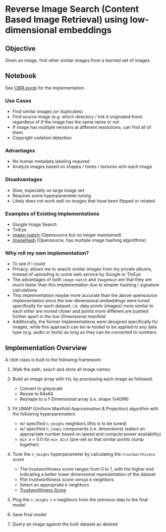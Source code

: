 # Reverse Image Search (Content Based Image Retrieval) using low-dimensional embeddings

## Objective

Given an image, find other similar images from a learned set of images.

## Notebook

See [CBIR.ipynb](https://github.com/huyndao/content-based-image-retrieval/blob/main/CBIR.ipynb) for the implementation.

### Use Cases

-   Find similar images (or duplicates)
-   Find source image (e.g. which directory / link it originated from)
    regardless of if the image has the same name or not
-   If image has multiple versions at different resolutions, can find all of
    them
-   Copyright violation detection

### Advantages

-   No human metadata labeling required
-   Analyze images based on shapes / tones / textures w/in each image

### Disadvantages

-   Slow, especially on large image set
-   Requires some hyperparameter tuning
-   Likely does not work well on images that have been flipped or rotated

### Examples of Existing Implementations

-   Google Image Search
-   TinEye
-   [image-match](https://github.com/rhsimplex/image-match) (Opensource but no longer maintained)
-   [ImageHash](https://github.com/JohannesBuchner/imagehash) (Opensource, has multiple image hashing algorithms)

### Why roll my own implementation?

-   To see if I could
-   Privacy: allows me to search similar images from my private albums, instead
    of uploading to some web service by Google or TinEye
-   The advantages of both `image-match` and `ImageHash` are that they are much
    faster than this implementation due to simpler hashing / signature
    calculations
-   This implementation maybe more accurate than the above opensource
    implementation since the low-dimensional embeddings were tuned specifically
    for each dataset, i.e. data points (images) more similar to each other are
    moved closer and points more different are pushed further apart in the
    low-Dimensional manifold
-   Additionally, the former implementations were designed specifically for
    images, while this approach can be re-tooled to be applied to any data type
    (e.g. audio or texts) as long as they can be converted to numbers

## Implementation Overview

A `CBIR` class is built to the following framework:

1.  Walk the path, seach and store all image names
2.  Build an image array with `PIL` by processing each image as followed:

    -   Convert to greyscale
    -   Resize to 64x64
    -   Reshape to a 1-Dimensional array (i.e. shape 1x4096)

3.  Fit UMAP (Uniform Manifold Approximation & Projection) algorithm with the
    following hyperparemeters

    -   w/ specified `n_neighs` neighbors (this is to be tuned)
    -   w/ specified `n_comps` components (i.e. dimensions) (select an
        appropriate number based on speed and compute power availability)
    -   `min_d` = 0.0 for `min_dist` (pre-set so that similar points clump
        together)

4.  Tune the `n_neighs` hyperparameter by calculating the `trustworthiness`
    score

    -   The trustworthiness score ranges from 0 to 1, with the higher end
        indicating a better lower dimensional representation of the dataset
    -   Plot trustworthiness score versus k neighbors
    -   Select an appropriate k neighbors
    -   [Trustworthiness
        Score](https://scikit-learn.org/stable/modules/generated/sklearn.manifold.trustworthiness.html)

5.  Plug the `n_neighs` = `k` neighbors from the previous step to the final model
6.  Save final model
7.  Query an image against the built dataset as desired

